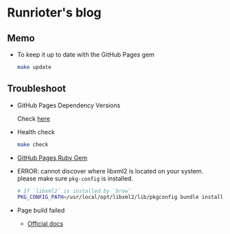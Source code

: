 Runrioter's blog
================

## Memo

* To keep it up to date with the GitHub Pages gem

  ```bash
  make update
  ```

## Troubleshoot

* GitHub Pages Dependency Versions
   
  Check [here](https://pages.github.com/versions/)

* Health check

  ```bash
  make check
  ```

* [GitHub Pages Ruby Gem](https://github.com/github/pages-gem/)

* ERROR: cannot discover where libxml2 is located on your system. please make sure `pkg-config` is installed.

  ```bash
  # If `libxml2` is installed by `brew`
  PKG_CONFIG_PATH=/usr/local/opt/libxml2/lib/pkgconfig bundle install
  ```

* Page build failed

  * [Official docs](https://help.github.com/articles/troubleshooting-github-pages-builds/)
